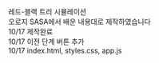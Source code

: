 레드-블랙 트리 시뮬레이션  
오로지 SASA에서 배운 내용대로 제작하였습니다  
10/17 제작완료  
10/17 이전 단계 버튼 추가  
10/17 index.html, styles.css, app.js

